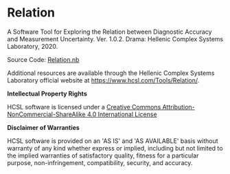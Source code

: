 # Relation

A Software Tool for Exploring the Relation between Diagnostic Accuracy and Measurement Uncertainty.  Ver. 1.0.2. Drama: Hellenic Complex Systems Laboratory, 2020.

Source Code: [Relation.nb](Relation.nb)

Additional resources are available through the Hellenic Complex Systems Laboratory official website at https://www.hcsl.com/Tools/Relation/.

**Intellectual Property Rights**

HCSL software is licensed under a [Creative Commons Attribution-NonCommercial-ShareAlike 4.0 International License](https://creativecommons.org/licenses/by-nc-sa/4.0/)

**Disclaimer of Warranties**

HCSL software is provided on an 'AS IS' and 'AS AVAILABLE' basis without warranty of any kind whether express or implied, including but not limited to the implied warranties of satisfactory quality, fitness for a particular purpose, non-infringement, compatibility, security, and accuracy.